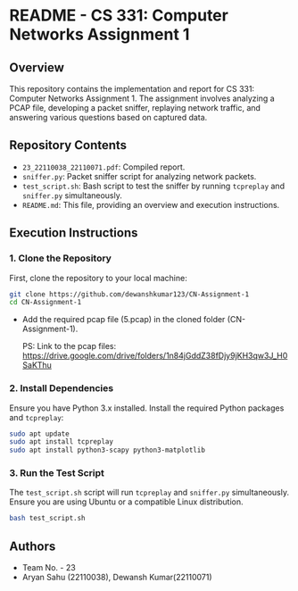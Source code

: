 # README - CS 331: Computer Networks Assignment 1

## Overview
This repository contains the implementation and report for CS 331: Computer Networks Assignment 1. The assignment involves analyzing a PCAP file, developing a packet sniffer, replaying network traffic, and answering various questions based on captured data.

## Repository Contents
- `23_22110038_22110071.pdf`: Compiled report.
- `sniffer.py`: Packet sniffer script for analyzing network packets.
- `test_script.sh`: Bash script to test the sniffer by running `tcpreplay` and `sniffer.py` simultaneously.
- `README.md`: This file, providing an overview and execution instructions.

## Execution Instructions

### 1. Clone the Repository
First, clone the repository to your local machine:
```bash
git clone https://github.com/dewanshkumar123/CN-Assignment-1
cd CN-Assignment-1
```
* Add the required pcap file (5.pcap) in the cloned folder (CN-Assignment-1).
  
  PS: Link to the pcap files: https://drive.google.com/drive/folders/1n84jGddZ38fDjy9jKH3qw3J_H0SaKThu

### 2. Install Dependencies
Ensure you have Python 3.x installed. Install the required Python packages and `tcpreplay`:
```bash
sudo apt update
sudo apt install tcpreplay
sudo apt install python3-scapy python3-matplotlib
```

### 3. Run the Test Script
The `test_script.sh` script will run `tcpreplay` and `sniffer.py` simultaneously. Ensure you are using Ubuntu or a compatible Linux distribution.

```bash
bash test_script.sh
```

## Authors
- Team No. - 23
- Aryan Sahu (22110038), Dewansh Kumar(22110071)
